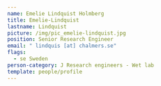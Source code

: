 ```yaml
---
name: Emelie Lindquist Holmberg
title: Emelie-Lindquist
lastname: Lindquist
picture: /img/pic_emelie-lindquist.jpg
position: Senior Research Engineer
email: " lindquis [at] chalmers.se"
flags:
  - se Sweden
person-category: J Research engineers - Wet lab
template: people/profile
---
```

